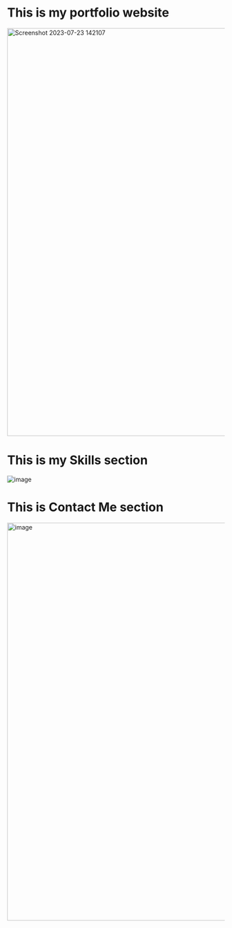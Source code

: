 
<h1>This is my portfolio website</h1> 

<img width="945" alt="Screenshot 2023-07-23 142107" src="https://github.com/umamahesh447/Portfolio.github/assets/81550228/49b85cba-b878-4499-8199-419cd4dd6788">

<h1>This is my Skills section</h1>

![image](https://github.com/umamahesh447/Portfolio.github/assets/81550228/08aecd7f-7fa2-422d-a14d-7ef4b93d0481)
<h1>This is Contact Me section </h1>


<img width="922" alt="image" src="https://github.com/umamahesh447/Portfolio.github/assets/81550228/1208cbfd-825a-40b3-8b6a-4036da600e4a">

